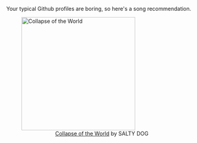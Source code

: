 Your typical Github profiles are boring, so here's a song recommendation.
<figure><img width="300" height="300" src="https://i.scdn.co/image/ab67616d0000b2737b6a34a7d61ed23430feb640" alt="Collapse of the World" /><figcaption align="center"><a href="https://open.spotify.com/track/6j7CWQG7tsaVpf0PSe4Px6" target="_blank">Collapse of the World</a> by SALTY DOG</figcaption></figure>
